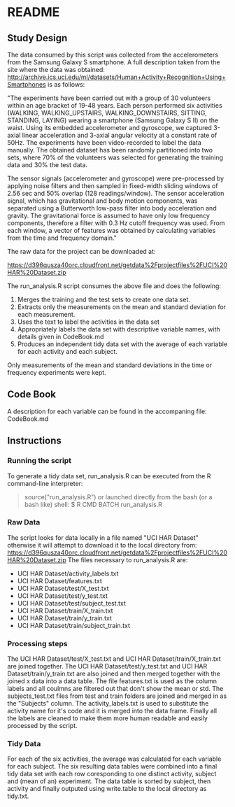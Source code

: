 # README

## Study Design

The data consumed by this script was collected from the accelerometers from the
Samsung Galaxy S smartphone. A full description taken from the site where the
data was obtained:
  http://archive.ics.uci.edu/ml/datasets/Human+Activity+Recognition+Using+Smartphones
is as follows:

  "The experiments have been carried out with a group of 30 volunteers within
  an age bracket of 19-48 years. Each person performed six activities (WALKING,
  WALKING_UPSTAIRS, WALKING_DOWNSTAIRS, SITTING, STANDING, LAYING) wearing a 
  smartphone (Samsung Galaxy S II) on the waist. Using its embedded 
  accelerometer and gyroscope, we captured 3-axial linear acceleration and 
  3-axial angular velocity at a constant rate of 50Hz. The experiments have been
  video-recorded to label the data manually. The obtained dataset has been 
  randomly partitioned into two sets, where 70% of the volunteers was selected 
  for generating the training data and 30% the test data. 

  The sensor signals (accelerometer and gyroscope) were pre-processed by 
  applying noise filters and then sampled in fixed-width sliding windows of 2.56
  sec and 50% overlap (128 readings/window). The sensor acceleration signal, 
  which has gravitational and body motion components, was separated using a 
  Butterworth low-pass filter into body acceleration and gravity. The 
  gravitational force is assumed to have only low frequency components, 
  therefore a filter with 0.3 Hz cutoff frequency was used. From each window, a
  vector of features was obtained by calculating variables from the time and 
  frequency domain."

The raw data for the project can be downloaded at: 

https://d396qusza40orc.cloudfront.net/getdata%2Fprojectfiles%2FUCI%20HAR%20Dataset.zip

The run_analysis.R script consumes the above file and does the following:
  1. Merges the training and the test sets to create one data set.
  2. Extracts only the measurements on the mean and standard deviation for each 
     measurement. 
  3. Uses the text to label the activities in the data set
  4. Appropriately labels the data set with descriptive variable names, with 
     details given in CodeBook.md
  5. Produces an independent tidy data set with the average of each variable for
     each activity and each subject. 

Only measurements of the mean and standard deviations in the time or frequency 
experiments were kept.


## Code Book

A description for each variable can be found in the accompaning file: CodeBook.md

## Instructions

### Running the script
To generate a tidy data set, run_analysis.R can be executed from the R 
command-line interpreter:
  > source("run_analysis.R")
or launched directly from the bash (or a bash like) shell:
  $ R CMD BATCH run_analysis.R

### Raw Data
The script looks for data locally in a file named "UCI HAR Dataset" otherwise it
will attempt to download it to the local directory from:
  https://d396qusza40orc.cloudfront.net/getdata%2Fprojectfiles%2FUCI%20HAR%20Dataset.zip
The files necessary to run_analysis.R are:
 - UCI HAR Dataset/activity_labels.txt
 - UCI HAR Dataset/features.txt
 - UCI HAR Dataset/test/X_test.txt
 - UCI HAR Dataset/test/y_test.txt
 - UCI HAR Dataset/test/subject_test.txt
 - UCI HAR Dataset/train/X_train.txt
 - UCI HAR Dataset/train/y_train.txt
 - UCI HAR Dataset/train/subject_train.txt

### Processing steps
The UCI HAR Dataset/test/X_test.txt and UCI HAR Dataset/train/X_train.txt are 
joined together.  The UCI HAR Dataset/test/y_test.txt and 
UCI HAR Dataset/train/y_train.txt are also joined and then merged together with 
the joined x data into a data table. The file features.txt is used as the column
labels and all coulmns are filtered out that don't show the mean or std.  The 
subjects_test.txt files from test and train folders are joined and merged in as 
the "Subjects" column.  The activity_labels.txt is used to substitute the 
activity name for it's code and it is merged into the data frame.  Finally all 
the labels are cleaned to make them more human readable and easily processed by 
the script.

### Tidy Data
For each of the six activities, the average was calculated for each variable for
each subject.  The six resulting data tables were combined into a final tidy 
data set with each row coresponding to one distinct activity, subject and (mean 
of an) experiment.  The data table is sorted by subject, then activity and 
finally outputed using write.table to the local directory as tidy.txt.
